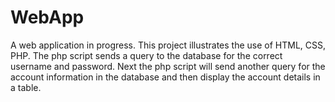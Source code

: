 # WebApp
A web application in progress. This project illustrates the use of HTML, CSS, PHP. The php script sends a query to the database for the correct username and password. Next the php script will send another query for the account information in the database and then display the account details in a table.
